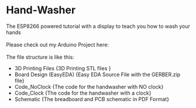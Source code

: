 # Hand-Washer
The ESP8266 powered tutorial with a display to teach you how to wash your hands<br />	
Please check out my Arduino Project here: <br />
<br />
The file structure is like this:
- 3D Printing Files {3D Printing STL files }
- Board Design (EasyEDA) {Easy EDA Source File with the GERBER.zip file}
- Code_NoClock {The code for the handwasher with NO clock}
- Code_Clock {The code for the handwasher with a clock}
- Schematic {The breadboard and PCB schematic in PDF Format}
